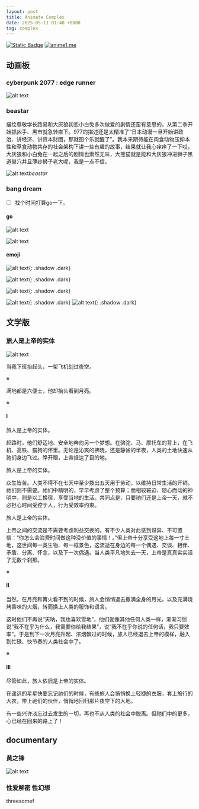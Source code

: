 ```yaml
---
layout: post
title: Animate Complex
date: 2025-05-11 01:48 +0800
tag: complex 
---
```

[![Static Badge](https://img.shields.io/badge/uptimerobot-WebMonitor-000000?logo=microbit&logoColor=%2300ED00)](https://dashboard.uptimerobot.com/integrations)
[![anime1.me](https://img.shields.io/uptimerobot/status/m800513350-d8b5d51a8b91fe0ee748eb3b?label=anime1.me)](https://anime1.me/)


## 动画板

### cyberpunk 2077 : edge runner

![alt text](/assets/2025-05/6280ff354b8783a7912bd5a1c3b3ea7.jpg)

### beastar

描绘尊敬学长路易和大灰狼初恋小白兔多次做爱的剧情还蛮有意思的，从第二季开始抓凶手、黑市就急转直下。977的描述还是太精准了“日本动漫一旦开始讲政治、讲经济、讲资本财团，那就图个乐就醒了”。我本来期待能在肉食动物压抑本性和草食动物共存的社会架构下讲一些有趣的故事，结果就让我心痒痒了一下哎。大灰狼和小白兔在一起之后的剧情也索然无味，大熊猫就是能和大灰狼冲进狮子黑道巢穴并且薄纱狮子老大呢，我是一点不信。

![alt text](/assets/2025-05/imagee.png)_beastar_

### bang dream

- [ ] 找个时间打算go一下。

#### go

![alt text](/assets/2025-05/c6b31a9c6e71000d5a06caa5b08150a.png)

![alt text](/assets/2025-05/11542a593de5630c8153e3055a4070f.png)

#### emoji

![alt text](/assets/2025-05/3d902dc87aab7f5eadfe589c870fa2b.png){: .shadow .dark}

![alt text](/assets/2025-05/731ca5339ca65dc1bceea21ae8bd19d.png){: .shadow .dark}

![alt text](/assets/2025-05/302b19f14c97690305b2824dcab2737.png){: .shadow .dark}

![alt text](/assets/2025-05/117d0b6738fe98dadbd33fd86289342.png){: .shadow .dark}
![alt text](/assets/2025-05/56ddd760653e2e9e167225628fc9af2.png){: .shadow .dark}

## 文学版

### 旅人是上帝的实体

![alt text](/assets/2025-05/go-clean.png)

当我下班抬起头，一架飞机划过夜空。

※

满地都是六便士，他却抬头看到月亮。

※

#### I

旅人是上帝的实体。

赶路时，他们舒适地、安全地奔向另一个梦想。在骆驼、马、摩托车的背上，在飞机、高铁、猫狗的怀里。无论是沁爽的拂晓，还是静谧的半夜，人类的土地快速从祂们身边飞过。睁开眼，上帝抵达了目的地。

旅人是上帝的实体。

众生皆苦。人类不得不在七天中至少拨出五天用于劳动，以维持日常生活的开销，祂们则不需要。祂们中精明的，早早考虑了整个预算；而相较窘迫、随心而动的神明中，则是以工换宿，享受当地的生活。共同点是，只要祂们还是上帝一天，就不必担心时间受控于人，行为受效率约束。

旅人是上帝的实体。

上帝之间的交流是不需要考虑利益交换的。有不少人类对此感到讶异、不可置信：“你怎么会浪费时间做这种没价值的事情！。”但上帝十分享受这地上每一寸土地，这世间每一类生物、每一框景色，这流逝在身边的每一个偶遇、交谈、相伴、矛盾、分离、怀念，以及下一次偶遇。当人类平凡地失去一天，上帝是真真实实活了无数个刹那。

※

#### II 

当然，在月亮和篝火看不到的时候，旅人会悄悄退去撒满全身的月光，以及充满烧烤香味的火烟，转而换上人类的服饰和语言。

这时他们不再说“天呐，我也喜欢雪地”，他们就像其他任何人类一样，渐渐习惯说“我不在乎为什么，我需要你给我结果”，说“我不在乎你说的任何话，我只要效率”。于是到下一次月亮升起、浓烟飘过的时候，旅人已经退去上帝的模样，融入到忙碌、快节奏的人类社会中了。

※

#### III

尽管如此，旅人依旧是上帝的实体。

在遥远的星星快要忘记祂们的时候，有些旅人会悄悄换上轻捷的衣服，套上旅行的大衣，带上祂们的伙伴，悄悄地回归那片夜空下的大地。

有一些兴许淡忘过去发生的一切，再也不从人类的社会中脱离。但祂们中的更多，心已经在回来的路上了！

## documentary

### 黄之锋

![alt text](/assets/2025-05/742a4703c01f5afe69fd68b99471a22.jpg)

### 性爱解密 性幻想

threesomef